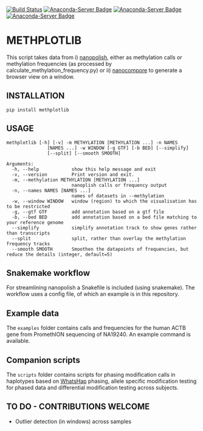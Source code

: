 [![Build Status](https://travis-ci.com/wdecoster/methplotlib.svg?branch=master)](https://travis-ci.com/wdecoster/methplotlib)
[![Anaconda-Server Badge](https://anaconda.org/bioconda/methplotlib/badges/installer/conda.svg)](https://conda.anaconda.org/bioconda)
[![Anaconda-Server Badge](https://anaconda.org/bioconda/methplotlib/badges/version.svg)](https://anaconda.org/bioconda/methplotlib)
[![Anaconda-Server Badge](https://anaconda.org/bioconda/methplotlib/badges/license.svg)](https://anaconda.org/bioconda/methplotlib)

# METHPLOTLIB

This script takes data from i) [nanopolish](https://github.com/jts/nanopolish), either as methylation calls or methylation frequencies (as processed by calculate_methylation_frequency.py) or ii) [nanocompore](https://github.com/tleonardi/nanocompore) to generate a browser view on a window.

## INSTALLATION
`pip install methplotlib`

## USAGE
```
methplotlib [-h] [-v] -m METHYLATION [METHYLATION ...] -n NAMES
               [NAMES ...] -w WINDOW [-g GTF] [-b BED] [--simplify]
               [--split] [--smooth SMOOTH]

Arguments:
  -h, --help            show this help message and exit
  -v, --version         Print version and exit.
  -m, --methylation METHYLATION [METHYLATION ...]
                        nanoplish calls or frequency output
  -n, --names NAMES [NAMES ...]
                        names of datasets in --methylation
  -w, --window WINDOW   window (region) to which the visualisation has to be restricted
  -g, --gtf GTF         add annotation based on a gtf file
  -b, --bed BED         add annotation based on a bed file matching to your reference genome
  --simplify            simplify annotation track to show genes rather than transcripts
  --split               split, rather than overlay the methylation frequency tracks
  --smooth SMOOTH       Smoothen the datapoints of frequencies, but reduce the details (integer, default=5)
```

## Snakemake workflow
For streamlining nanopolish a Snakefile is included (using snakemake). The workflow uses a config file, of which an example is in this repository.

## Example data
The `examples` folder contains calls and frequencies for the human ACTB gene from PromethION sequencing of NA19240. An example command is available.

## Companion scripts
The `scripts` folder contains scripts for phasing modification calls in haplotypes based on [WhatsHap](https://whatshap.readthedocs.io/en/latest/) phasing, allele specific modification testing for phased data and differential modification testing across subjects.

## TO DO - CONTRIBUTIONS WELCOME
- Outlier detection (in windows) across samples

